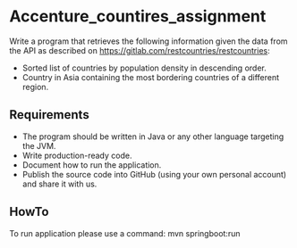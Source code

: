 # Accenture_countires_assignment

Write a program that retrieves the following information given the data from the API as described on https://gitlab.com/restcountries/restcountries:
- Sorted list of countries by population density in descending order.
- Country in Asia containing the most bordering countries of a different region.

## Requirements
- The program should be written in Java or any other language targeting the JVM.
- Write production-ready code.
- Document how to run the application.
- Publish the source code into GitHub (using your own personal account) and share it with us.

## HowTo
To run application please use a command:
mvn springboot:run
